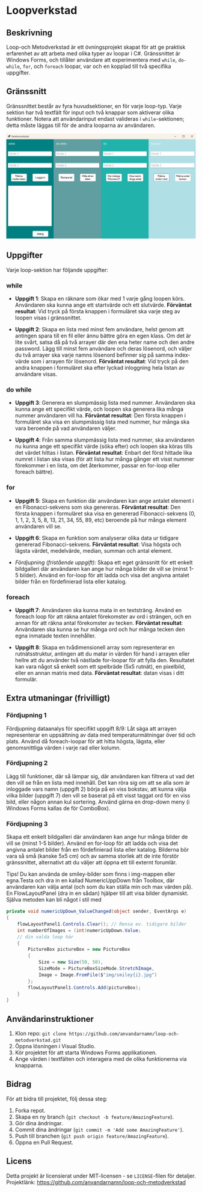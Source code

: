 # Loopverkstad

## Beskrivning

Loop-och Metodverkstad är ett övningsprojekt skapat för att ge  praktisk erfarenhet av att arbeta med olika typer av loopar i C#. Gränssnittet är Windows Forms, och tillåter användare att experimentera med `while`, `do-while`, `for`, och `foreach` loopar, var och en kopplad till två specifika uppgifter.

## Gränssnitt

Gränssnittet består av fyra huvudsektioner, en för varje loop-typ. Varje sektion har två textfält för input och två knappar som aktiverar olika funktioner. Notera att användarinput endast valideras i `while`-sektionen; detta måste läggas till för de andra looparna av användaren.

![Bild](Iteration_WorkShop/img/iteration.jpg) 

## Uppgifter

Varje loop-sektion har följande uppgifter:

### while
- **Uppgift 1**: Skapa en räknare som ökar med 1 varje gång loopen körs. Användaren ska kunna ange ett startvärde och ett slutvärde. **Förväntat resultat**: Vid tryck på första knappen i formuläret ska varje steg av loopen visas i gränssnittet.

- **Uppgift 2**: Skapa en lista med minst fem användare, helst genom att antingen spara till en fil eller ännu bättre göra en egen klass. Om det är lite svårt, satsa då på två arrayer där den ena heter name och den andre password. Lägg till minst fem användare och deras lösenord, och väljer du två arrayer ska varje namns lösenord befinner sig på samma index-värde som i arrayen för lösenord. **Förväntat resultat**: Vid tryck på den andra knappen i formuläret ska efter lyckad inloggning hela listan av användare visas.

### do while
- **Uppgift 3**: Generera en slumpmässig lista med nummer. Användaren ska kunna ange ett specifikt värde, och loopen ska generera lika många nummer användaren vill ha. **Förväntat resultat**: Den första knappen i formuläret ska visa en slumpmässig lista med nummer, hur många ska vara beroende på vad användaren väljer.

- **Uppgift 4**: Från samma slumpmässig lista med nummer, ska användaren nu kunna ange ett specifikt värde (söka efter) och loopen ska köras tills det värdet hittas i listan. **Förväntat resultat**: Enbart det först hittade lika numret i listan ska visas (för att lista hur många gånger ett visst nummer förekommer i en lista, om det återkommer, passar en for-loop eller foreach bättre).

### for
- **Uppgift 5**: Skapa en funktion där användaren kan ange antalet element i en Fibonacci-sekvens som ska genereras. **Förväntat resultat**: Den första knappen i formuläret ska visa en genererad Fibonacci-sekvens (0, 1, 1, 2, 3, 5, 8, 13, 21, 34, 55, 89, etc) beroende på hur många element användaren vill se.

- **Uppgift 6**: Skapa en funktion som analyserar olika data ur tidigare genererad Fibonacci-sekvens. **Förväntat resultat**: Visa högsta och lägsta värdet, medelvärde, median, summan och antal element.

- *Fördjupning (fristående uppgift)*: Skapa ett eget gränssnitt för ett enkelt bildgalleri där användaren kan ange hur många bilder de vill se (minst 1-5 bilder). Använd en for-loop för att ladda och visa det angivna antalet bilder från en fördefinierad lista eller katalog.

### foreach
- **Uppgift 7**: Användaren ska kunna mata in en textsträng. Använd en foreach loop för att räkna antalet förekomster av ord i strängen, och en annan för att räkna antal förekomster av tecken. **Förväntat resultat**: Användaren ska kunna se hur många ord och hur många tecken den egna inmatade texten innehåller.

- **Uppgift 8**: Skapa en tvådimensionell array som representerar en rutnätsstruktur, antingen att du matar in värden för hand i arrayen eller hellre att du använder två nästlade for-loopar för att fylla den. Resultatet kan vara något så enkelt som ett spelbräde (5x5 rutnät), en pixelbild, eller en annan matris med data. **Förväntat resultat**: datan visas i ditt formulär.

## Extra utmaningar (frivilligt)
### Fördjupning 1
Fördjupning dataanalys för specifikt uppgift 8/9: Låt säga att arrayen representerar en uppsättning av data med temperaturmätningar över tid och plats. Använd då foreach-loopar för att hitta högsta, lägsta, eller genomsnittliga värden i varje rad eller kolumn.
### Fördjupning 2
Lägg till funktioner, där så lämpar sig, där användaren kan filtrera ut vad det den vill se från en lista med innehåll. Det kan röra sig om att se alla som är inloggade vars namn (uppgift 2) börja på en viss bokstav, att kunna välja vilka bilder (uppgift 7) den vill se baserat på ett visst taggat ord för en viss bild, eller någon annan kul sortering. Använd gärna en drop-down meny (i Windows Forms kallas de för ComboBox).

### Fördjupning 3
Skapa ett enkelt bildgalleri där användaren kan ange hur många bilder de vill se (minst 1-5 bilder). Använd en for-loop för att ladda och visa det angivna antalet bilder från en fördefinierad lista eller katalog.
Bilderna bör vara så små (kanske 5x5 cm) och av samma storlek att de inte förstör gränssnittet, alternativt att du väljer att öppna ett till externt forumlär. 

Tips! Du kan använda de smiley-bilder som finns i img-mappen eller egna.Testa och dra in en kallad NumericUppDown från Toolbox, där användaren kan välja antal (och som du kan ställa min och max värden på). En FlowLayoutPanel (dra in en sådan) hjälper till att visa bilder dynamiskt. Själva metoden kan bli något i stil med

```csharp
private void numericUpDown_ValueChanged(object sender, EventArgs e)
{
    flowLayoutPanel1.Controls.Clear(); // Rensa ev. tidigare bilder
    int numberOfImages = (int)numericUpDown.Value;
    // din valda loop här
    {
        PictureBox pictureBox = new PictureBox
        {
            Size = new Size(50, 50),
            SizeMode = PictureBoxSizeMode.StretchImage,
            Image = Image.FromFile($"img/smiley{i}.jpg")
        };
        flowLayoutPanel1.Controls.Add(pictureBox);
    }
}

```

## Användarinstruktioner

1. Klon repo: `git clone https://github.com/anvandarnamn/loop-och-metodverkstad.git`
2. Öppna lösningen i Visual Studio.
3. Kör projektet för att starta Windows Forms applikationen.
4. Ange värden i textfälten och interagera med de olika funktionerna via knapparna.

## Bidrag

För att bidra till projektet, följ dessa steg:

1. Forka repot.
2. Skapa en ny branch (`git checkout -b feature/AmazingFeature`).
3. Gör dina ändringar.
4. Commit dina ändringar (`git commit -m 'Add some AmazingFeature'`).
5. Push till branchen (`git push origin feature/AmazingFeature`).
6. Öppna en Pull Request.

## Licens

Detta projekt är licensierat under MIT-licensen - se `LICENSE`-filen för detaljer.
Projektlänk: https://github.com/anvandarnamn/loop-och-metodverkstad

